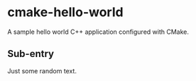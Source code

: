 # cmake-hello-world

A sample hello world C++ application configured with CMake.

## Sub-entry

Just some random text.
